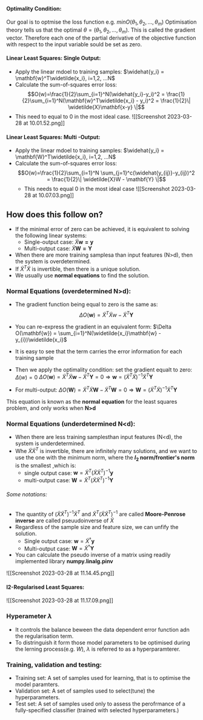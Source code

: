 #### Optimality Condition:
Our goal is to optmise the loss function e.g. $minO(\theta_1,\theta_2,...,\theta_m)$
Optimisation theory tells us that the optimal $\theta =(\theta_1,\theta_2,...,\theta_m)$. This is called the gradient vector.
Therefore each one of the partial derivative of the objective function with respect to the input variable sould be set as zero.

#### Linear Least Squares: Single Output:
-  Apply the linear mdoel to training samples: $\widehat{y_i} = \mathbf{w}^T\widetilde{x_i}, i=1,2, ...N$
- Calculate the sum-of-squares error loss:
$$O(w)=\frac{1}{2}\sum_{i=1}^N(\widehat{y_i}-y_i)^2 = \frac{1}{2}\sum_{i=1}^N(\mathbf{w}^T\widetilde{x_i} - y_i)^2 = \frac{1}{2}\| \widetilde{X}\mathbf{x-y} \|$$
-  This need to equal to 0 in the most ideal case.
 ![[Screenshot 2023-03-28 at 10.01.52.png]]

#### Linear Least Squares: Multi -Output:
-  Apply the linear mdoel to training samples: $\widehat{y_i} = \mathbf{W}^T\widetilde{x_i}, i=1,2, ...N$
- Calculate the sum-of-squares error loss:
$$O(w)=\frac{1}{2}\sum_{i=1}^N \sum_{j=1}^c(\widehat{y_{ij}}-y_{ij})^2  = \frac{1}{2}\| \widetilde{X}W - \mathbf{Y} \|$$
	 - This needs to equal 0 in the most ideal case
![[Screenshot 2023-03-28 at 10.07.03.png]]

## How does this follow on?
- If the minimal error of zero can be achieved, it is equivalent to solving the following linear systems:
	- Single-output case: $\widetilde{X} \mathbf{w=y}$
	- Multi-output case: $\widetilde{X}\mathbf{W = Y}$
- When there are more training samplesa than input features (N>d), then the system is overdetermined.
- If $\widetilde{X}^T \widetilde{X}$ is invertible, then there is a unique solution.
- We usually use **normal equations** to find the solution.

### Normal Equations (overdetermined N>d):
- The gradient function being equal to zero is the same as:
$$\Delta O(\mathbf{w}) = \widetilde{X}^T \widetilde{X}w - \widetilde{X}^T \mathbf{Y}$$
- You can re-express the gradient in an equivalent form:
	$\Delta O(\mathbf{w}) = \sum_{i=1}^N(\widetilde{x_i}\mathbf{w} - y_{i})\widetilde{x_i}$   
- It is easy to see that the term carries the error information for each training sample

- Then we apply the optimality condition: set the gradient equalt to zero:  $\Delta (w) = 0$
	$\Delta O(\mathbf{w}) = \widetilde{X}^T\widetilde{X}\mathbf{w} - \widetilde{X}^T\mathbf{Y} = 0 \Rightarrow \mathbf{w} = (\widetilde{X}^{T}\widetilde{X})^{-1}\widetilde{X}^T\mathbf{Y}$ 
- For multi-output: 	$\Delta O(\mathbf{W}) = \widetilde{X}^T\widetilde{X}\mathbf{W} - \widetilde{X}^T\mathbf{W} = 0 \Rightarrow \mathbf{W} = (\widetilde{X}^{T}\widetilde{X})^{-1}\widetilde{X}^T\mathbf{Y}$ 

This equation is known as the **normal equation** for the least squares problem, and only works when **N>d**

### Normal Equations (underdetermined N<d):
- When there are less training samplesthan input features (N<d), the system is underdetermined.
- Whe $\widetilde{X} \widetilde{X}^T$ is invertible, there are infinitely many solutions, and we want to use the one with the minimum norm, where the **$l_2$ norm/frontier's norm** is the smallest ,which is:
	- single output case: $\mathbf{w} = \widetilde{X}^T(\widetilde{X} \widetilde{X}^T)^{-1}\mathbf{y}$ 
	- multi-output case: $\mathbf{W} = \widetilde{X}^T(\widetilde{X} \widetilde{X}^T)^{-1}\mathbf{Y}$

###### Some notations:
- The quantity of $(\widetilde{X} \widetilde{X}^T)^{-1}\widetilde{X}^T$ and $\widetilde{X}^T(\widetilde{X} \widetilde{X}^T)^{-1}$ are called **Moore-Penrose inverse** are called pseuudoinverse of $\widetilde{X}$
- Regardless of the sample size and feature size, we can unfify the solution.
	- Single output case: $\mathbf{w} = \widetilde{X}^{\dagger}\mathbf{y}$ 
	- Multi-output case: $\mathbf{W} = \widetilde{X}^{\dagger}\mathbf{Y}$   
- You can calculate the pseudo inverse of a matrix using readily implemented library **numpy.linalg.pinv**

![[Screenshot 2023-03-28 at 11.14.45.png]]

#### l2-Regularised Least Squares:
![[Screenshot 2023-03-28 at 11.17.09.png]]

### Hyperameter $\lambda$
- It controls the balance beween the data dependent error function adn the regularisation term.
- To distringuish it form those  model parameters to be optimised during the lerning process(e.g. $W$), $\lambda$ is referred to as a hyperparamterer.

### Training, validation and testing:
- Training set: A set of samples used for learning, that is to optimise the model paramters.
- Validation set: A set of samples used to select(tune) the hyperparameters.
- Test set: A set of samples used only to assess the perofrmance of a fully-specified classifier (trained with selected hyperparameters.)



